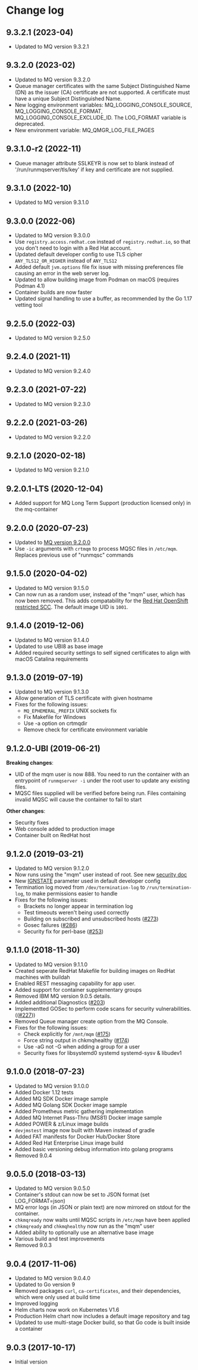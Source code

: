 # Change log

## 9.3.2.1 (2023-04)

* Updated to MQ version 9.3.2.1

## 9.3.2.0 (2023-02)

* Updated to MQ version 9.3.2.0
* Queue manager certificates with the same Subject Distinguished Name (DN) as the issuer (CA) certificate are not supported. A certificate must have a unique Subject Distinguished Name.
* New logging environment variables: MQ_LOGGING_CONSOLE_SOURCE, MQ_LOGGING_CONSOLE_FORMAT, MQ_LOGGING_CONSOLE_EXCLUDE_ID.  The LOG_FORMAT variable is deprecated.
* New environment variable: MQ_QMGR_LOG_FILE_PAGES

## 9.3.1.0-r2 (2022-11)

* Queue manager attribute SSLKEYR is now set to blank instead of '/run/runmqserver/tls/key' if key and certificate are not supplied.

## 9.3.1.0 (2022-10)

* Updated to MQ version 9.3.1.0

## 9.3.0.0 (2022-06)

* Updated to MQ version 9.3.0.0
* Use `registry.access.redhat.com` instead of `registry.redhat.io`, so that you don't need to login with a Red Hat account.
* Updated default developer config to use TLS cipher `ANY_TLS12_OR_HIGHER` instead of `ANY_TLS12`
* Added default `jvm.options` file fix issue with missing preferences file causing an error in the web server log.
* Updated to allow building image from Podman on macOS (requires Podman 4.1)
* Container builds are now faster
* Updated signal handling to use a buffer, as recommended by the Go 1.17 vetting tool

## 9.2.5.0 (2022-03)

* Updated to MQ version 9.2.5.0

## 9.2.4.0 (2021-11)

* Updated to MQ version 9.2.4.0

## 9.2.3.0 (2021-07-22)

* Updated to MQ version 9.2.3.0

## 9.2.2.0 (2021-03-26)

* Updated to MQ version 9.2.2.0

## 9.2.1.0 (2020-02-18)

* Updated to MQ version 9.2.1.0


## 9.2.0.1-LTS (2020-12-04)

* Added support for MQ Long Term Support (production licensed only) in the mq-container

## 9.2.0.0 (2020-07-23)

* Updated to [MQ version 9.2.0.0](https://www.ibm.com/support/knowledgecenter/SSFKSJ_9.2.0/com.ibm.mq.pro.doc/q113110_.htm)
* Use `-ic` arguments with `crtmqm` to process MQSC files in `/etc/mqm`. Replaces previous use of "runmqsc" commands

## 9.1.5.0 (2020-04-02)

* Updated to MQ version 9.1.5.0
* Can now run as a random user, instead of the "mqm" user, which has now been removed. This adds compatability for the [Red Hat OpenShift restricted SCC](https://docs.openshift.com/container-platform/4.3/authentication/managing-security-context-constraints.html#security-context-constraints-about_configuring-internal-oauth). The default image UID is `1001`.

## 9.1.4.0 (2019-12-06)

* Updated to MQ version 9.1.4.0
* Updated to use UBI8 as base image
* Added required security settings to self signed certificates to align with macOS Catalina requirements

## 9.1.3.0 (2019-07-19)

* Updated to MQ version 9.1.3.0
* Allow generation of TLS certificate with given hostname
* Fixes for the following issues:
  * `MQ_EPHEMERAL_PREFIX` UNIX sockets fix
  * Fix Makefile for Windows
  * Use -a option on crtmqdir
  * Remove check for certificate environment variable

## 9.1.2.0-UBI (2019-06-21)

**Breaking changes**:
* UID of the mqm user is now 888.  You need to run the container with an entrypoint of `runmqserver -i` under the root user to update any existing files.
* MQSC files supplied will be verified before being run. Files containing invalid MQSC will cause the container to fail to start

**Other changes**:
* Security fixes
* Web console added to production image
* Container built on RedHat host

## 9.1.2.0 (2019-03-21)

* Updated to MQ version 9.1.2.0
* Now runs using the "mqm" user instead of root.  See new [security doc](https://github.com/ibm-messaging/mq-container/blob/master/docs/security.md)
* New [IGNSTATE](https://www.ibm.com/support/knowledgecenter/en/SSFKSJ_9.1.0/com.ibm.mq.pro.doc/q132310_.htm#q132310___ignstateparm) parameter used in default developer config
* Termination log moved from `/dev/termination-log` to `/run/termination-log`, to make permissions easier to handle
* Fixes for the following issues:
    * Brackets no longer appear in termination log
    * Test timeouts weren't being used correctly
    * Building on subscribed and unsubscribed hosts ([#273](https://github.com/ibm-messaging/mq-container/pull/273))
    * Gosec failures ([#286](https://github.com/ibm-messaging/mq-container/pull/286))
    * Security fix for perl-base ([#253](https://github.com/ibm-messaging/mq-container/pull/253))

## 9.1.1.0 (2018-11-30)

* Updated to MQ version 9.1.1.0
* Created seperate RedHat Makefile for building images on RedHat machines with buildah
* Enabled REST messaging capability for app user.
* Added support for container supplementary groups
* Removed IBM MQ version 9.0.5 details.
* Added additional Diagnostics ([#203](https://github.com/ibm-messaging/mq-container/pull/203))
* Implementted GOSec to perform code scans for security vulnerabilities. (([#227](https://github.com/ibm-messaging/mq-container/pull/227)))
* Removed Queue manager create option from the MQ Console.
* Fixes for the following issues:
    * Check explicitly for `/mnt/mqm` ([#175](https://github.com/ibm-messaging/mq-container/pull/175))
    * Force string output in chkmqhealthy ([#174](https://github.com/ibm-messaging/mq-container/pull/174))
    * Use -aG not -G when adding a group for a user
    * Security fixes for libsystemd0 systemd systemd-sysv & libudev1

## 9.1.0.0 (2018-07-23)

* Updated to MQ version 9.1.0.0
* Added Docker 1.12 tests
* Added MQ SDK Docker image sample
* Added MQ Golang SDK Docker image sample
* Added Prometheus metric gathering implementation
* Added MQ Internet Pass-Thru (MS81) Docker image sample
* Added POWER & z/Linux image builds
* `devjmstest` image now built with Maven instead of gradle
* Added FAT manifests for Docker Hub/Docker Store
* Added Red Hat Enterprise Linux image build
* Added basic versioning debug information into golang programs
* Removed 9.0.4

## 9.0.5.0 (2018-03-13)

* Updated to MQ version 9.0.5.0
* Container's stdout can now be set to JSON format (set LOG_FORMAT=json)
* MQ error logs (in JSON or plain text) are now mirrored on stdout for the container.
* `chkmqready` now waits until MQSC scripts in `/etc/mqm` have been applied
* `chkmqready` and `chkmqhealthy` now run as the "mqm" user
* Added ability to optionally use an alternative base image
* Various build and test improvements
* Removed 9.0.3

## 9.0.4 (2017-11-06)

* Updated to MQ version 9.0.4.0
* Updated to Go version 9
* Removed packages `curl`, `ca-certificates`, and their dependencies, which were only used at build time
* Improved logging
* Helm charts now work on Kubernetes V1.6
* Production Helm chart now includes a default image repository and tag
* Updated to use multi-stage Docker build, so that Go code is built inside a container

## 9.0.3 (2017-10-17)

* Initial version
